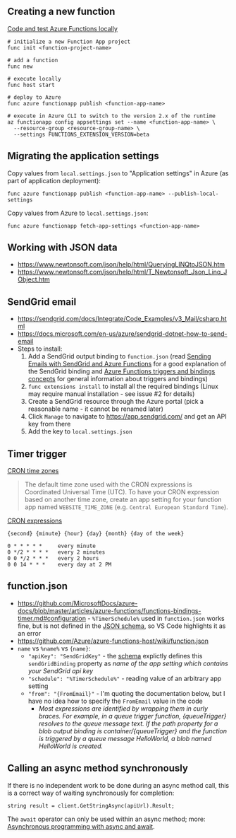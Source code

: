 ## Creating a new function

[Code and test Azure Functions locally](https://docs.microsoft.com/en-us/azure/azure-functions/functions-run-local)

    # initialize a new Function App project
    func init <function-project-name>

    # add a function
    func new

    # execute locally
    func host start

    # deploy to Azure
    func azure functionapp publish <function-app-name>

    # execute in Azure CLI to switch to the version 2.x of the runtime
    az functionapp config appsettings set --name <function-app-name> \
      --resource-group <resource-group-name> \
      --settings FUNCTIONS_EXTENSION_VERSION=beta

## Migrating the application settings

Copy values from `local.settings.json` to "Application settings" in Azure (as part of application deployment):

    func azure functionapp publish <function-app-name> --publish-local-settings

Copy values from Azure to `local.settings.json`:

    func azure functionapp fetch-app-settings <function-app-name>

## Working with JSON data

 - https://www.newtonsoft.com/json/help/html/QueryingLINQtoJSON.htm
 - https://www.newtonsoft.com/json/help/html/T_Newtonsoft_Json_Linq_JObject.htm

## SendGrid email

 - https://sendgrid.com/docs/Integrate/Code_Examples/v3_Mail/csharp.html
 - https://docs.microsoft.com/en-us/azure/sendgrid-dotnet-how-to-send-email
 - Steps to install:
   1. Add a SendGrid output binding to `function.json` (read
      [Sending Emails with SendGrid and Azure Functions](http://markheath.net/post/sending-emails-sendgrid-azure-functions)
      for a good explanation of the SendGrid binding and 
      [Azure Functions triggers and bindings concepts](https://docs.microsoft.com/en-us/azure/azure-functions/functions-triggers-bindings)
      for general information about triggers and bindings)
   2. `func extensions install` to install all the required bindings (Linux may require manual installation - see issue #2 for details)
   3. Create a SendGrid resource through the Azure portal (pick a reasonable 
      name - it cannot be renamed later)
   4. Click `Manage` to navigate to https://app.sendgrid.com/ and get an API key from there
   5. Add the key to `local.settings.json`

## Timer trigger

[CRON time zones](https://docs.microsoft.com/en-us/azure/azure-functions/functions-bindings-timer#cron-time-zones)

> The default time zone used with the CRON expressions is Coordinated Universal Time (UTC). 
> To have your CRON expression based on another time zone, create an app setting for your 
> function app named `WEBSITE_TIME_ZONE` (e.g. `Central European Standard Time`). 

[CRON expressions](https://codehollow.com/2017/02/azure-functions-time-trigger-cron-cheat-sheet/)

    {second} {minute} {hour} {day} {month} {day of the week}

    0 * * * * * 	every minute
    0 */2 * * * * 	every 2 minutes
    0 0 */2 * * *   every 2 hours
    0 0 14 * * * 	every day at 2 PM

## function.json

 - https://github.com/MicrosoftDocs/azure-docs/blob/master/articles/azure-functions/functions-bindings-timer.md#configuration - `%TimerSchedule%` 
   used in `function.json` works fine, but is not defined in the [JSON schema](http://json.schemastore.org/function), so VS Code highlights it
   as an error
 - https://github.com/Azure/azure-functions-host/wiki/function.json
 - `name` vs `%name%` vs `{name}`:
   - `"apiKey": "SendGridKey"` - the [schema](http://json.schemastore.org/function) explictly defines this `sendGridBinding` property as
     _name of the app setting which contains your SendGrid api key_
   - `"schedule": "%TimerSchedule%"` - reading value of an arbitrary app setting
   - `"from": "{FromEmail}"` - I'm quoting the documentation below, but I have no idea how to specify the `FromEmail` value in the code
     - _Most expressions are identified by wrapping them in curly braces. For example, in a queue trigger function, {queueTrigger} resolves to the queue message text. If the path property for a blob output binding is container/{queueTrigger} and the function is triggered by a queue message HelloWorld, a blob named HelloWorld is created._

## Calling an async method synchronously

If there is no independent work to be done during an async method call, this is a correct way of waiting synchronously for completion:

    string result = client.GetStringAsync(apiUrl).Result;

The `await` operator can only be used within an async method; 
more: [Asynchronous programming with async and await](https://docs.microsoft.com/en-us/dotnet/csharp/programming-guide/concepts/async/).
